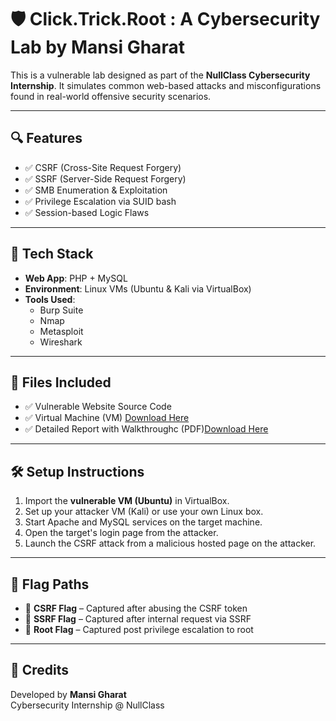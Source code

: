 # 🛡️ Click.Trick.Root : A Cybersecurity Lab by Mansi Gharat

This is a vulnerable lab designed as part of the **NullClass Cybersecurity Internship**. It simulates common web-based attacks and misconfigurations found in real-world offensive security scenarios.

---

## 🔍 Features

- ✅ CSRF (Cross-Site Request Forgery)
- ✅ SSRF (Server-Side Request Forgery)
- ✅ SMB Enumeration & Exploitation
- ✅ Privilege Escalation via SUID bash
- ✅ Session-based Logic Flaws

---

## 🧰 Tech Stack

- **Web App**: PHP + MySQL
- **Environment**: Linux VMs (Ubuntu & Kali via VirtualBox)
- **Tools Used**:
  - Burp Suite
  - Nmap
  - Metasploit
  - Wireshark
  

---

## 📁 Files Included

- ✅ Vulnerable Website Source Code
- ✅ Virtual Machine (VM) [Download Here](https://drive.google.com/file/d/10VCSkxFXg0kCwLLSejvuUoCgKWeMWYnU/view)
- ✅ Detailed Report with Walkthroughc (PDF)[Download Here](https://drive.google.com/file/d/1KUviOkBeVsDqXGFpsOwpNG1jYD_Ghzts/view?usp=sharing)

---

## 🛠️ Setup Instructions

1. Import the **vulnerable VM (Ubuntu)** in VirtualBox.
2. Set up your attacker VM (Kali) or use your own Linux box.
3. Start Apache and MySQL services on the target machine.
4. Open the target's login page from the attacker.
5. Launch the CSRF attack from a malicious hosted page on the attacker.

---

## 🎯 Flag Paths

- 🏁 **CSRF Flag** – Captured after abusing the CSRF token
- 🏁 **SSRF Flag** – Captured after internal request via SSRF
- 🏁 **Root Flag** – Captured post privilege escalation to root

---

## 📌 Credits

Developed by **Mansi Gharat**  
Cybersecurity Internship @ NullClass

